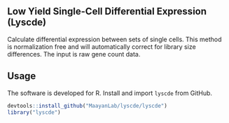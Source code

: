 ## Low Yield Single-Cell Differential Expression (Lyscde)

Calculate differential expression between sets of single cells. This method is normalization free and will automatically correct for library size differences. The input is raw gene count data.

## Usage

The software is developed for R. Install and import `lyscde` from GitHub.

```R
devtools::install_github("MaayanLab/lyscde/lyscde")
library("lyscde")
```
